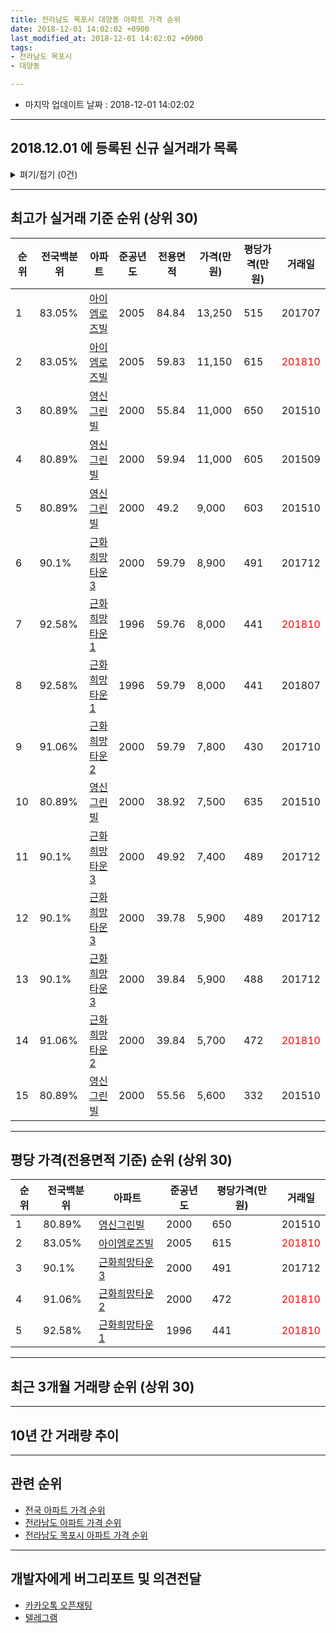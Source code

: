 ```yaml
---
title: 전라남도 목포시 대양동 아파트 가격 순위
date: 2018-12-01 14:02:02 +0900
last_modified_at: 2018-12-01 14:02:02 +0900
tags:
- 전라남도 목포시
- 대양동

---
```


* 마지막 업데이트 날짜 : 2018-12-01 14:02:02

---

## 2018.12.01 에 등록된 신규 실거래가 목록

<details>
<summary>펴기/접기 (0건)</summary>
<div markdown="1">

|아파트|전국백분위|준공년도|전용면적|가격(만원)|평당가격(만원)|거래일|
|---|---|---|---|---|---|---|
|없음|||||||


</div>
</details>

---

## 최고가 실거래 기준 순위 (상위 30)


|순위|전국백분위|아파트|준공년도|전용면적|가격(만원)|평당가격(만원)|거래일|
|---|---|---|---|---|---|---|---|
|1|83.05%|[아이엠로즈빌](https://search.naver.com/search.naver?query=%EC%A0%84%EB%9D%BC%EB%82%A8%EB%8F%84+%EB%AA%A9%ED%8F%AC%EC%8B%9C+%EB%8C%80%EC%96%91%EB%8F%99+%EC%95%84%EC%9D%B4%EC%97%A0%EB%A1%9C%EC%A6%88%EB%B9%8C)|2005|84.84|13,250|515|201707|
|2|83.05%|[아이엠로즈빌](https://search.naver.com/search.naver?query=%EC%A0%84%EB%9D%BC%EB%82%A8%EB%8F%84+%EB%AA%A9%ED%8F%AC%EC%8B%9C+%EB%8C%80%EC%96%91%EB%8F%99+%EC%95%84%EC%9D%B4%EC%97%A0%EB%A1%9C%EC%A6%88%EB%B9%8C)|2005|59.83|11,150|615|<span style="color:red">201810</span>|
|3|80.89%|[영신그린빌](https://search.naver.com/search.naver?query=%EC%A0%84%EB%9D%BC%EB%82%A8%EB%8F%84+%EB%AA%A9%ED%8F%AC%EC%8B%9C+%EB%8C%80%EC%96%91%EB%8F%99+%EC%98%81%EC%8B%A0%EA%B7%B8%EB%A6%B0%EB%B9%8C)|2000|55.84|11,000|650|201510|
|4|80.89%|[영신그린빌](https://search.naver.com/search.naver?query=%EC%A0%84%EB%9D%BC%EB%82%A8%EB%8F%84+%EB%AA%A9%ED%8F%AC%EC%8B%9C+%EB%8C%80%EC%96%91%EB%8F%99+%EC%98%81%EC%8B%A0%EA%B7%B8%EB%A6%B0%EB%B9%8C)|2000|59.94|11,000|605|201509|
|5|80.89%|[영신그린빌](https://search.naver.com/search.naver?query=%EC%A0%84%EB%9D%BC%EB%82%A8%EB%8F%84+%EB%AA%A9%ED%8F%AC%EC%8B%9C+%EB%8C%80%EC%96%91%EB%8F%99+%EC%98%81%EC%8B%A0%EA%B7%B8%EB%A6%B0%EB%B9%8C)|2000|49.2|9,000|603|201510|
|6|90.1%|[근화희망타운3](https://search.naver.com/search.naver?query=%EC%A0%84%EB%9D%BC%EB%82%A8%EB%8F%84+%EB%AA%A9%ED%8F%AC%EC%8B%9C+%EB%8C%80%EC%96%91%EB%8F%99+%EA%B7%BC%ED%99%94%ED%9D%AC%EB%A7%9D%ED%83%80%EC%9A%B43)|2000|59.79|8,900|491|201712|
|7|92.58%|[근화희망타운1](https://search.naver.com/search.naver?query=%EC%A0%84%EB%9D%BC%EB%82%A8%EB%8F%84+%EB%AA%A9%ED%8F%AC%EC%8B%9C+%EB%8C%80%EC%96%91%EB%8F%99+%EA%B7%BC%ED%99%94%ED%9D%AC%EB%A7%9D%ED%83%80%EC%9A%B41)|1996|59.76|8,000|441|<span style="color:red">201810</span>|
|8|92.58%|[근화희망타운1](https://search.naver.com/search.naver?query=%EC%A0%84%EB%9D%BC%EB%82%A8%EB%8F%84+%EB%AA%A9%ED%8F%AC%EC%8B%9C+%EB%8C%80%EC%96%91%EB%8F%99+%EA%B7%BC%ED%99%94%ED%9D%AC%EB%A7%9D%ED%83%80%EC%9A%B41)|1996|59.79|8,000|441|201807|
|9|91.06%|[근화희망타운2](https://search.naver.com/search.naver?query=%EC%A0%84%EB%9D%BC%EB%82%A8%EB%8F%84+%EB%AA%A9%ED%8F%AC%EC%8B%9C+%EB%8C%80%EC%96%91%EB%8F%99+%EA%B7%BC%ED%99%94%ED%9D%AC%EB%A7%9D%ED%83%80%EC%9A%B42)|2000|59.79|7,800|430|201710|
|10|80.89%|[영신그린빌](https://search.naver.com/search.naver?query=%EC%A0%84%EB%9D%BC%EB%82%A8%EB%8F%84+%EB%AA%A9%ED%8F%AC%EC%8B%9C+%EB%8C%80%EC%96%91%EB%8F%99+%EC%98%81%EC%8B%A0%EA%B7%B8%EB%A6%B0%EB%B9%8C)|2000|38.92|7,500|635|201510|
|11|90.1%|[근화희망타운3](https://search.naver.com/search.naver?query=%EC%A0%84%EB%9D%BC%EB%82%A8%EB%8F%84+%EB%AA%A9%ED%8F%AC%EC%8B%9C+%EB%8C%80%EC%96%91%EB%8F%99+%EA%B7%BC%ED%99%94%ED%9D%AC%EB%A7%9D%ED%83%80%EC%9A%B43)|2000|49.92|7,400|489|201712|
|12|90.1%|[근화희망타운3](https://search.naver.com/search.naver?query=%EC%A0%84%EB%9D%BC%EB%82%A8%EB%8F%84+%EB%AA%A9%ED%8F%AC%EC%8B%9C+%EB%8C%80%EC%96%91%EB%8F%99+%EA%B7%BC%ED%99%94%ED%9D%AC%EB%A7%9D%ED%83%80%EC%9A%B43)|2000|39.78|5,900|489|201712|
|13|90.1%|[근화희망타운3](https://search.naver.com/search.naver?query=%EC%A0%84%EB%9D%BC%EB%82%A8%EB%8F%84+%EB%AA%A9%ED%8F%AC%EC%8B%9C+%EB%8C%80%EC%96%91%EB%8F%99+%EA%B7%BC%ED%99%94%ED%9D%AC%EB%A7%9D%ED%83%80%EC%9A%B43)|2000|39.84|5,900|488|201712|
|14|91.06%|[근화희망타운2](https://search.naver.com/search.naver?query=%EC%A0%84%EB%9D%BC%EB%82%A8%EB%8F%84+%EB%AA%A9%ED%8F%AC%EC%8B%9C+%EB%8C%80%EC%96%91%EB%8F%99+%EA%B7%BC%ED%99%94%ED%9D%AC%EB%A7%9D%ED%83%80%EC%9A%B42)|2000|39.84|5,700|472|<span style="color:red">201810</span>|
|15|80.89%|[영신그린빌](https://search.naver.com/search.naver?query=%EC%A0%84%EB%9D%BC%EB%82%A8%EB%8F%84+%EB%AA%A9%ED%8F%AC%EC%8B%9C+%EB%8C%80%EC%96%91%EB%8F%99+%EC%98%81%EC%8B%A0%EA%B7%B8%EB%A6%B0%EB%B9%8C)|2000|55.56|5,600|332|201510|


---

## 평당 가격(전용면적 기준) 순위 (상위 30)


|순위|전국백분위|아파트|준공년도|평당가격(만원)|거래일|
|---|---|---|---|---|---|
|1|80.89%|[영신그린빌](https://search.naver.com/search.naver?query=%EC%A0%84%EB%9D%BC%EB%82%A8%EB%8F%84+%EB%AA%A9%ED%8F%AC%EC%8B%9C+%EB%8C%80%EC%96%91%EB%8F%99+%EC%98%81%EC%8B%A0%EA%B7%B8%EB%A6%B0%EB%B9%8C)|2000|650|201510|
|2|83.05%|[아이엠로즈빌](https://search.naver.com/search.naver?query=%EC%A0%84%EB%9D%BC%EB%82%A8%EB%8F%84+%EB%AA%A9%ED%8F%AC%EC%8B%9C+%EB%8C%80%EC%96%91%EB%8F%99+%EC%95%84%EC%9D%B4%EC%97%A0%EB%A1%9C%EC%A6%88%EB%B9%8C)|2005|615|<span style="color:red">201810</span>|
|3|90.1%|[근화희망타운3](https://search.naver.com/search.naver?query=%EC%A0%84%EB%9D%BC%EB%82%A8%EB%8F%84+%EB%AA%A9%ED%8F%AC%EC%8B%9C+%EB%8C%80%EC%96%91%EB%8F%99+%EA%B7%BC%ED%99%94%ED%9D%AC%EB%A7%9D%ED%83%80%EC%9A%B43)|2000|491|201712|
|4|91.06%|[근화희망타운2](https://search.naver.com/search.naver?query=%EC%A0%84%EB%9D%BC%EB%82%A8%EB%8F%84+%EB%AA%A9%ED%8F%AC%EC%8B%9C+%EB%8C%80%EC%96%91%EB%8F%99+%EA%B7%BC%ED%99%94%ED%9D%AC%EB%A7%9D%ED%83%80%EC%9A%B42)|2000|472|<span style="color:red">201810</span>|
|5|92.58%|[근화희망타운1](https://search.naver.com/search.naver?query=%EC%A0%84%EB%9D%BC%EB%82%A8%EB%8F%84+%EB%AA%A9%ED%8F%AC%EC%8B%9C+%EB%8C%80%EC%96%91%EB%8F%99+%EA%B7%BC%ED%99%94%ED%9D%AC%EB%A7%9D%ED%83%80%EC%9A%B41)|1996|441|<span style="color:red">201810</span>|


---

## 최근 3개월 거래량 순위 (상위 30)


<div style="width:100%;">
    <canvas id="deal_count_ranking" height="250"></canvas>
</div>


<script>
new Chart(document.getElementById("deal_count_ranking"), {
    type: 'horizontalBar',
    data: {
        labels: ['근화희망타운2', '아이엠로즈빌', '근화희망타운3', '근화희망타운1'],
        datasets: [{
            label: '실거래 수',
            data: [3, 2, 2, 1],
            borderColor: "rgba(255, 0, 128, 1)",
            backgroundColor: "rgba(255, 0, 128, 0.5)",
            fill: false,
        }]
    },
    options: {
        responsive: true,
        title: {
            display: true,
            text: '최근 3개월 거래량 순위'
        },
        tooltips: {
            mode: 'index',
            intersect: false,
            callbacks: {
                title: function(tooltipItems, data) {
                    return "실거래 수:";
                },
                label: function(tooltipItem, data) {
                    return data.labels[tooltipItem.index] + ": " + tooltipItem.xLabel;
                }
            }
        },
        hover: {
            mode: 'nearest',
            intersect: true
        },
        scales: {
            xAxes: [{
                display: true,
                scaleLabel: {
                    display: true,
                    labelString: '실거래 수'
                },
                ticks: {
                    suggestedMin: 0,
                }
            }],
            yAxes: [{
                display: true,
                ticks: {
                    autoSkip: false,
                    callback: function(value, index, values) {
                        if (value.length > 15)
                            return value.substr(0, 13) + "...";
                        else
                            return value;
                    }
                },
                scaleLabel: {
                    display: false,
                }
            }]
        }
    }
});

</script>


---

## 10년 간 거래량 추이


<div style="width:100%;">
    <canvas id="deal_progress" height="250"></canvas>
</div>

<script>
new Chart(document.getElementById("deal_progress"), {
    type: 'line',
    data: {
        labels: ['200812','200901','200902','200903','200904','200905','200906','200907','200908','200909','200910','200911','200912','201001','201002','201003','201004','201005','201006','201007','201008','201009','201010','201011','201012','201101','201102','201103','201104','201105','201106','201107','201108','201109','201110','201111','201112','201201','201202','201203','201204','201205','201206','201207','201208','201209','201210','201211','201212','201301','201302','201303','201304','201305','201306','201307','201308','201309','201310','201311','201312','201401','201402','201403','201404','201405','201406','201407','201408','201409','201410','201411','201412','201501','201502','201503','201504','201505','201506','201507','201508','201509','201510','201511','201512','201601','201602','201603','201604','201605','201606','201607','201608','201609','201610','201611','201612','201701','201702','201703','201704','201705','201706','201707','201708','201709','201710','201711','201712','201801','201802','201803','201804','201805','201806','201807','201808','201809','201810','201811','201812'],
        datasets: [{
            label: '실거래 수',
            pointRadius: 1,
            data: [22, 11, 2, 5, 5, 4, 28, 19, 10, 21, 14, 5, 6, 2, 2, 10, 3, 4, 4, 4, 5, 6, 15, 6, 15, 19, 15, 37, 42, 22, 23, 31, 33, 27, 38, 12, 25, 33, 30, 40, 34, 27, 35, 30, 29, 29, 33, 19, 46, 11, 4, 3, 6, 4, 6, 4, 3, 2, 4, 2, 3, 6, 7, 3, 4, 4, 6, 6, 1, 2, 4, 5, 3, 3, 3, 8, 6, 10, 6, 5, 5, 36, 36, 7, 12, 2, 2, 6, 9, 2, 5, 4, 6, 7, 8, 7, 4, 3, 4, 5, 9, 2, 4, 5, 4, 5, 36, 59, 56, 32, 20, 34, 37, 13, 21, 19, 14, 11, 8, 0, 0],
            borderColor: "rgba(255, 201, 14, 1)",
            backgroundColor: "rgba(255, 201, 14, 0.5)",
            fill: true,
        }]
    },
    options: {
        responsive: true,
        title: {
            display: true,
            text: '10년간 거래량 추이'
        },
        tooltips: {
            mode: 'index',
            intersect: false,
        },
        hover: {
            mode: 'nearest',
            intersect: true
        },
        scales: {
            xAxes: [{
                display: true,
                scaleLabel: {
                    display: true,
                    labelString: '년/월'
                }
            }],
            yAxes: [{
                display: true,
                ticks: {
                    suggestedMin: 0,
                },
                scaleLabel: {
                    display: true,
                    labelString: '실거래 수'
                }
            }]
        }
    }
});

</script>


---

## 관련 순위

- [전국 아파트 가격 순위](https://inasie.github.io/apt-ranking/전국)
- [전라남도 아파트 가격 순위](https://inasie.github.io/apt-ranking/전라남도)
- [전라남도 목포시 아파트 가격 순위](https://inasie.github.io/apt-ranking/전라남도-목포시)


---

## 개발자에게 버그리포트 및 의견전달

- [카카오톡 오픈채팅](https://open.kakao.com/o/gLJUAP4)
- [텔레그램](https://t.me/inasie)

